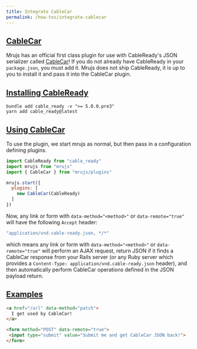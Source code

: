 ```yaml
---
title: Integrate CableCar
permalink: /how-tos/integrate-cablecar
---
```


## [CableCar](#cablecar)

Mrujs has an official first class plugin for use with CableReady's JSON
serializer called [CableCar](https://cableready.stimulusreflex.com/v/v5/cable-car)!
If you do not already have CableReady in your `package.json`, you must add it.
Mrujs does not ship CableReady, it is up to you to install it and pass it into
the CableCar plugin.

## [Installing CableReady](#installing-cableready)

```base
bundle add cable_ready -v ">= 5.0.0.pre3"
yarn add cable_ready@latest
```

## [Using CableCar](#using-cablecar)

To use the plugin, we start mrujs as
normal, but then pass in a configuration defining plugins.

```js
import CableReady from "cable_ready"
import mrujs from "mrujs"
import { CableCar } from "mrujs/plugins"

mrujs.start({
  plugins: [
    new CableCar(CableReady)
  ]
})
```

Now, any link or form with `data-method="<method>"` or `data-remote="true"` will have the following `Accept` header:

```js
"application/vnd.cable-ready.json, */*"
```

which means any link or form with `data-method="<method>"` or `data-remote="true"` will
perform an AJAX request, return JSON if it finds a CableCar response from your Rails
server (or any Ruby server which provides a `Content-Type: application/vnd.cable-ready.json`
header), and then automatically perform CableCar operations defined in the JSON payload
return.

## [Examples](#examples)

```html
<a href="/url" data-method="patch">
  I get used by CableCar!
</a>

<form method="POST" data-remote="true">
 <input type="submit" value="Submit me and get CableCar JSON back!">
</form>
```

